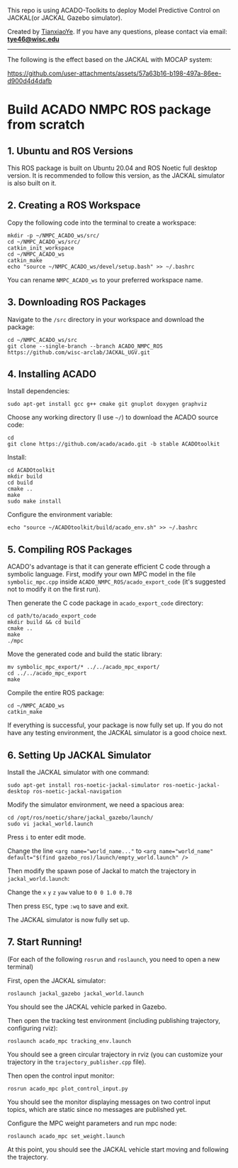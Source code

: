 This repo is using ACADO-Toolkits to deploy Model Predictive Control on JACKAL(or JACKAL Gazebo simulator).

Created by [TianxiaoYe](https://github.com/fuwafuwaboom). If you have any questions, please contact via email: **tye46@wisc.edu**
***
The following is the effect based on the JACKAL with MOCAP system:

https://github.com/user-attachments/assets/57a63b16-b198-497a-86ee-d900d4d4dafb


# Build ACADO NMPC ROS package from scratch
## 1. Ubuntu and ROS Versions

This ROS package is built on Ubuntu 20.04 and ROS Noetic full desktop version. It is recommended to follow this version, as the JACKAL simulator is also built on it.

## 2. Creating a ROS Workspace

Copy the following code into the terminal to create a workspace:

```
mkdir -p ~/NMPC_ACADO_ws/src/
cd ~/NMPC_ACADO_ws/src/
catkin_init_workspace
cd ~/NMPC_ACADO_ws
catkin_make
echo "source ~/NMPC_ACADO_ws/devel/setup.bash" >> ~/.bashrc
```

You can rename `NMPC_ACADO_ws` to your preferred workspace name.

## 3. Downloading ROS Packages

Navigate to the `/src` directory in your workspace and download the package:

```
cd ~/NMPC_ACADO_ws/src
git clone --single-branch --branch ACADO_NMPC_ROS https://github.com/wisc-arclab/JACKAL_UGV.git
```

## 4. Installing ACADO

Install dependencies:

```
sudo apt-get install gcc g++ cmake git gnuplot doxygen graphviz
```

Choose any working directory (I use `~/`) to download the ACADO source code:

```
cd
git clone https://github.com/acado/acado.git -b stable ACADOtoolkit
```

Install:

```
cd ACADOtoolkit
mkdir build
cd build
cmake ..
make
sudo make install
```

Configure the environment variable:

```
echo "source ~/ACADOtoolkit/build/acado_env.sh" >> ~/.bashrc
```

## 5. Compiling ROS Packages

ACADO's advantage is that it can generate efficient C code through a symbolic language. First, modify your own MPC model in the file `symbolic_mpc.cpp` inside `ACADO_NMPC_ROS/acado_export_code` (it's suggested not to modify it on the first run).

Then generate the C code package in `acado_export_code` directory:

```
cd path/to/acado_export_code
mkdir build && cd build
cmake ..
make
./mpc
```

Move the generated code and build the static library:

```
mv symbolic_mpc_export/* ../../acado_mpc_export/
cd ../../acado_mpc_export
make
```

Compile the entire ROS package:

```
cd ~/NMPC_ACADO_ws
catkin_make
```

If everything is successful, your package is now fully set up. If you do not have any testing environment, the JACKAL simulator is a good choice next.

## 6. Setting Up JACKAL Simulator

Install the JACKAL simulator with one command:

```
sudo apt-get install ros-noetic-jackal-simulator ros-noetic-jackal-desktop ros-noetic-jackal-navigation
```

Modify the simulator environment, we need a spacious area:

```
cd /opt/ros/noetic/share/jackal_gazebo/launch/
sudo vi jackal_world.launch
```

Press `i` to enter edit mode.

Change the line `<arg name="world_name..."` to `<arg name="world_name" default="$(find gazebo_ros)/launch/empty_world.launch" />`

Then modify the spawn pose of Jackal to match the trajectory in `jackal_world.launch`:

Change the `x` `y` `z` `yaw` value to `0 0 1.0 0.78`

Then press `ESC`, type `:wq` to save and exit.

The JACKAL simulator is now fully set up.
## 7. Start Running!

(For each of the following `rosrun` and `roslaunch`, you need to open a new terminal)

First, open the JACKAL simulator:

```
roslaunch jackal_gazebo jackal_world.launch
```

You should see the JACKAL vehicle parked in Gazebo.

Then open the tracking test environment (including publishing trajectory, configuring rviz):

```
roslaunch acado_mpc tracking_env.launch
```

You should see a green circular trajectory in rviz (you can customize your trajectory in the `trajectory_publisher.cpp` file).

Then open the control input monitor:

```
rosrun acado_mpc plot_control_input.py
```

You should see the monitor displaying messages on two control input topics, which are static since no messages are published yet.

Configure the MPC weight parameters and run mpc node:

```
roslaunch acado_mpc set_weight.launch
```

At this point, you should see the JACKAL vehicle start moving and following the trajectory.
